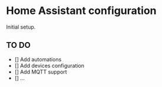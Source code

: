 # Home Assistant configuration

Initial setup.


## TO DO

- [] Add automations
- [] Add devices configuration
- [] Add MQTT support
- [] ...
